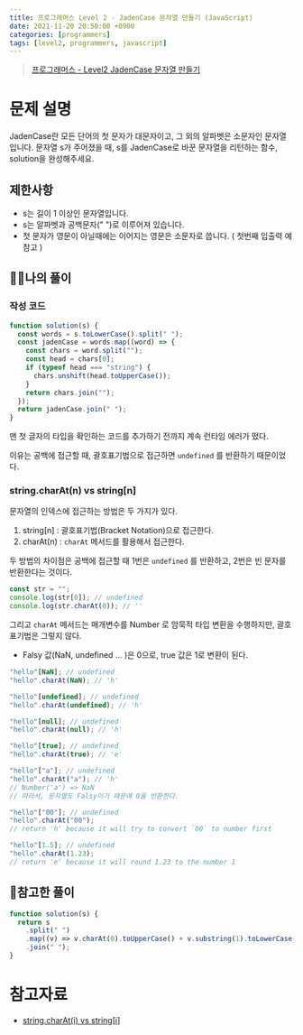 ```yaml
---
title: 프로그래머스 Level 2 - JadenCase 문자열 만들기 (JavaScript)
date: 2021-11-20 20:50:00 +0900
categories: [programmers]
tags: [level2, programmers, javascript]
---
```


> [프로그래머스 - Level2 JadenCase 문자열 만들기](https://programmers.co.kr/learn/courses/30/lessons/12951#)

# 문제 설명

JadenCase란 모든 단어의 첫 문자가 대문자이고, 그 외의 알파벳은 소문자인 문자열입니다. 문자열 s가 주어졌을 때, s를 JadenCase로 바꾼 문자열을 리턴하는 함수, solution을 완성해주세요.

## 제한사항

- s는 길이 1 이상인 문자열입니다.
- s는 알파벳과 공백문자(" ")로 이루어져 있습니다.
- 첫 문자가 영문이 아닐때에는 이어지는 영문은 소문자로 씁니다. ( 첫번째 입출력 예 참고 )

## 🙋‍♂️나의 풀이

### 작성 코드

```javascript
function solution(s) {
  const words = s.toLowerCase().split(" ");
  const jadenCase = words.map((word) => {
    const chars = word.split("");
    const head = chars[0];
    if (typeof head === "string") {
      chars.unshift(head.toUpperCase());
    }
    return chars.join("");
  });
  return jadenCase.join(" ");
}
```

맨 첫 글자의 타입을 확인하는 코드를 추가하기 전까지 계속 런타임 에러가 떴다.

이유는 공백에 접근할 때, 괄호표기법으로 접근하면 `undefined` 를 반환하기 때문이었다.

### string.charAt(n) vs string[n]

문자열의 인덱스에 접근하는 방법은 두 가지가 있다.

1. string[n] : 괄호표기법(Bracket Notation)으로 접근한다.
2. charAt(n) : `charAt` 메서드를 활용해서 접근한다.

두 방법의 차이점은 공백에 접근할 때 1번은 `undefined` 를 반환하고, 2번은 빈 문자를 반환한다는 것이다.

```javascript
const str = "";
console.log(str[0]); // undefined
console.log(str.charAt(0)); // ''
```

그리고 `charAt` 메서드는 매개변수를 Number 로 암묵적 타입 변환을 수행하지만, 괄호표기법은 그렇지 않다.

- Falsy 값(NaN, undefined ... )은 0으로, true 값은 1로 변환이 된다.

```javascript
"hello"[NaN]; // undefined
"hello".charAt(NaN); // 'h'

"hello"[undefined]; // undefined
"hello".charAt(undefined); // 'h'

"hello"[null]; // undefined
"hello".charAt(null); // 'h'

"hello"[true]; // undefined
"hello".charAt(true); // 'e'

"hello"["a"]; // undefined
"hello".charAt("a"); // 'h'
// Number('a') => NaN
// 따라서, 문자열도 Falsy이기 때문에 0을 반환한다.

"hello"["00"]; // undefined
"hello".charAt("00");
// return 'h' because it will try to convert `00` to number first

"hello"[1.5]; // undefined
"hello".charAt(1.23);
// return 'e' because it will round 1.23 to the number 1
```

## 👀참고한 풀이

```javascript
function solution(s) {
  return s
    .split(" ")
    .map((v) => v.charAt(0).toUpperCase() + v.substring(1).toLowerCase())
    .join(" ");
}
```

# 참고자료

- [string.charAt(i) vs string[i]](https://thisthat.dev/string-char-at-vs-string-bracket-notation/)
